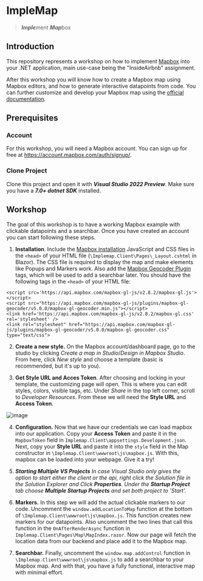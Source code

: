 # ImpleMap

> ***Imple***ment ***Map***box

## Introduction

This repository represents a workshop on how to implement [Mapbox](https://www.mapbox.com/) into your .NET application, main use-case being the "InsideAirbnb" assignment.

After this workshop you will know how to create a Mapbox map using Mapbox editors, and how to generate interactive datapoints from code. You can further customize and develop your Mapbox map using the [official documentation](https://docs.mapbox.com/mapbox-gl-js/guides/).


## Prerequisites

### Account
For this workshop, you will need a Mapbox account. You can sign up for free at https://account.mapbox.com/auth/signup/.

### Clone Project
Clone this project and open it with ***Visual Studio 2022 Preview***. Make sure you have a ***7.0+ dotnet SDK*** installed.



## Workshop

The goal of this workshop is to have a working Mapbox example with clickable datapoints and a searchbar. Once you have created an account you can start following these steps.

1. **Installation**. Include the [Mapbox installation](https://docs.mapbox.com/mapbox-gl-js/guides/install/) JavaScript and CSS files in the `<head>` of your HTML file (`\Implemap.Client\Pages\_Layout.cshtml` in Blazor). The CSS file is required to display the map and make elements like Popups and Markers work. Also add the [Mapbox Geocoder Plugin](https://docs.mapbox.com/mapbox-gl-js/example/mapbox-gl-geocoder/) tags, which will be used to add a searchbar later. You should have the following tags in the `<head>` of your HTML file:

`<script src='https://api.mapbox.com/mapbox-gl-js/v2.8.2/mapbox-gl.js'></script>`<br/>
`<script src="https://api.mapbox.com/mapbox-gl-js/plugins/mapbox-gl-geocoder/v5.0.0/mapbox-gl-geocoder.min.js"></script>`<br/>
`<link href='https://api.mapbox.com/mapbox-gl-js/v2.8.2/mapbox-gl.css' rel='stylesheet' />`<br/>
`<link rel="stylesheet" href="https://api.mapbox.com/mapbox-gl-js/plugins/mapbox-gl-geocoder/v5.0.0/mapbox-gl-geocoder.css" type="text/css">`<br/>
  
2. **Create a new style.** On the Mapbox account/dashboard page, go to the studio by clicking *Create a map in Studio*/*Design in Mapbox Studio*. From here, click *New style* and choose a template (basic is recommended, but it's up to you).
  
3. **Get Style URL and Acces Token**. After choosing and locking in your template, the customizing page will open. This is where you can edit styles, colors, visible tags, etc. Under *Share* in the top left corner, scroll to *Developer Resources*. From these we will need the **Style URL** and **Access Token**.
  
  ![image](https://user-images.githubusercontent.com/38245893/167893325-ebeb3dbd-1653-4e31-90e3-1ea9ccdcc74a.png)

4. **Configuration.** Now that we have our credentials we can load mapbox into our application. Copy your **Access Token** and paste it in the `MapboxToken` field in `Implemap.Client\appsettings.Development.json`. Next, copy your **Style URL** and paste it into the `style` field in the Map constructor in `\Implemap.Client\wwwroot\js\mapbox.js`. With this, mapbox can be loaded into your webpage. Give it a try!

5. ***Starting Multiple VS Projects** In case Visual Studio only gives the option to start either the client or the api, right click the Solution file in the Solution Explorer and Click **Properties**. Under the **Startup Project** tab choose **Multiple Startup Projects** and set both project to 'Start'.*

6. **Markers.** In this step we will add the actual clickable markers to our code. Uncomment the `window.addLocationToMap` function at the bottom of `\Implemap.Client\wwwroot\js\mapbox.js`. This function creates new markers for our datapoints. Also uncomment the two lines that call this function in the `OnAfterRenderAsync` function in `Implemap.Client\Pages\Map\MapIndex.razor`. Now our page will fetch the location data from our backend and place add it to the Mapbox map.

7. **Searchbar.** Finally, uncomment the `window.map.addControl` function in `\Implemap.Client\wwwroot\js\mapbox.js` to add a searchbar to your Mapbox map. And with that, you have a fully functional, interactive map with minimal effort.
